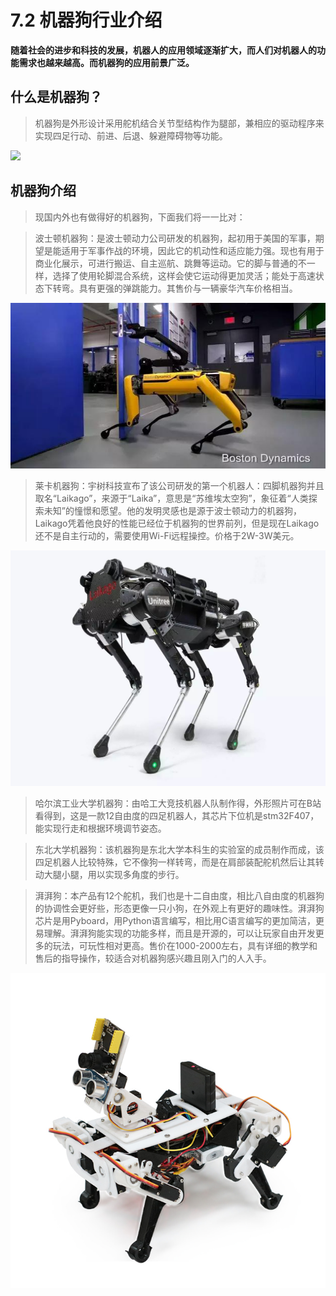 # 7.2 机器狗行业介绍

**随着社会的进步和科技的发展，机器人的应用领域逐渐扩大，而人们对机器人的功能需求也越来越高。而机器狗的应用前景广泛。**

## 什么是机器狗？

>机器狗是外形设计采用舵机结合关节型结构作为腿部，兼相应的驱动程序来实现四足行动、前进、后退、躲避障碍物等功能。

![](../.gitbook/assets/1%20%2813%29.png)

## 机器狗介绍

>现国内外也有做得好的机器狗，下面我们将一一比对：

>波士顿机器狗：是波士顿动力公司研发的机器狗，起初用于美国的军事，期望是能适用于军事作战的环境，因此它的机动性和适应能力强。现也有用于商业化展示，可进行搬运、自主巡航、跳舞等运动。它的脚与普通的不一样，选择了使用轮脚混合系统，这样会使它运动得更加灵活；能处于高速状态下转弯。具有更强的弹跳能力。其售价与一辆豪华汽车价格相当。

![](/pic/ch7/7.2/6.png) 

>莱卡机器狗：宇树科技宣布了该公司研发的第一个机器人：四脚机器狗并且取名“Laikago”，来源于“Laika”，意思是“苏维埃太空狗”，象征着“人类探索未知”的憧憬和愿望。他的发明灵感也是源于波士顿动力的机器狗，Laikago凭着他良好的性能已经位于机器狗的世界前列，但是现在Laikago还不是自主行动的，需要使用Wi-Fi远程操控。价格于2W-3W美元。

![](/pic/ch7/7.2/5.png) 

>哈尔滨工业大学机器狗：由哈工大竞技机器人队制作得，外形照片可在B站看得到，这是一款12自由度的四足机器人，其芯片下位机是stm32F407，能实现行走和根据环境调节姿态。

>东北大学机器狗：该机器狗是东北大学本科生的实验室的成员制作而成，该四足机器人比较特殊，它不像狗一样转弯，而是在肩部装配舵机然后让其转动大腿小腿，用以实现多角度的步行。

>湃湃狗：本产品有12个舵机，我们也是十二自由度，相比八自由度的机器狗的协调性会更好些，形态更像一只小狗，在外观上有更好的趣味性。湃湃狗芯片是用Pyboard，用Python语言编写，相比用C语言编写的更加简洁，更易理解。湃湃狗能实现的功能多样，而且是开源的，可以让玩家自由开发更多的玩法，可玩性相对更高。售价在1000-2000左右，具有详细的教学和售后的指导操作，较适合对机器狗感兴趣且刚入门的人入手。

![](/pic/ch7/7.2/7.png) 